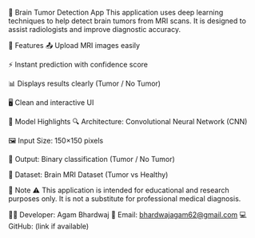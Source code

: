 🧠 Brain Tumor Detection App
This application uses deep learning techniques to help detect brain tumors from MRI scans.
It is designed to assist radiologists and improve diagnostic accuracy.

🚀 Features
📤 Upload MRI images easily

⚡ Instant prediction with confidence score

📊 Displays results clearly (Tumor / No Tumor)

🖥️ Clean and interactive UI

🧪 Model Highlights
🔍 Architecture: Convolutional Neural Network (CNN)

🖼️ Input Size: 150×150 pixels

🧠 Output: Binary classification (Tumor / No Tumor)

📂 Dataset: Brain MRI Dataset (Tumor vs Healthy)

📌 Note
⚠️ This application is intended for educational and research purposes only.
It is not a substitute for professional medical diagnosis.

👨‍💻 Developer: Agam Bhardwaj
📧 Email: bhardwajagam62@gmail.com
💻 GitHub: (link if available)
